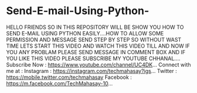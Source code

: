 # Send-E-mail-Using-Python-
HELLO FRIENDS SO IN THIS REPOSITORY WILL BE SHOW YOU HOW TO SEND E-MAIL USING PYTHON EASILY....HOW TO ALLOW SOME PERMISSION AND MESSAGE SEND STEP BY STEP  SO WITHOUT WAST TIME LETS START THIS VIDEO AND WATCH THIS VIDEO TILL AND NOW IF YOU ANY PROBLAM PLEASE SEND MESSAGE IN COMMENT BOX AND IF YOU LIKE THIS VIDEO PLEASE SUBSCRIBE MY YOUTUBE CHHANAL....  Subscribe Now : https://www.youtube.com/channel/UC4DK...    Connect with me at : Instagram :  https://instagram.com/techmahasay?igs... Twitter : https://mobile.twitter.com/techmahasay Facebook : https://m.facebook.com/TechMahasay-10...
